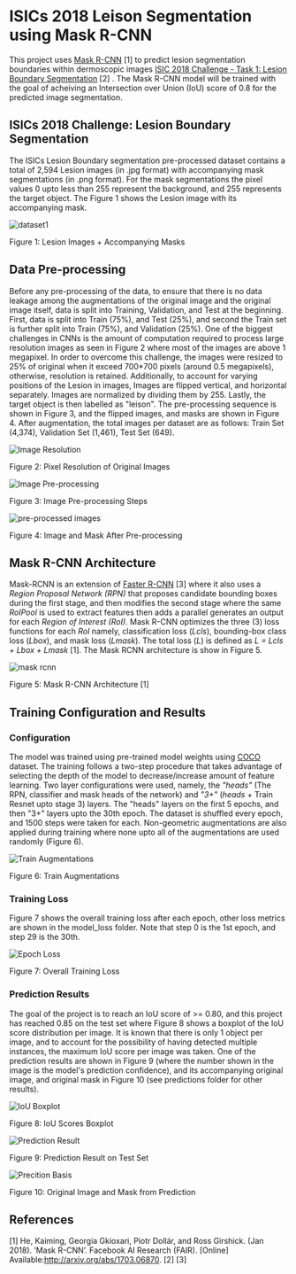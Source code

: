 # ISICs 2018 Leison Segmentation using Mask R-CNN

This project uses [Mask R-CNN](https://arxiv.org/abs/1703.06870) [1] to predict lesion segmentation boundaries within dermoscopic images [ISIC 2018 Challenge - Task 1: Lesion Boundary Segmentation](https://challenge.isic-archive.com/landing/2018/45/) [2] . The Mask R-CNN model will be trained with the goal of acheiving an Intersection over Union (IoU) score of 0.8 for the predicted image segmentation.

## ISICs 2018 Challenge: Lesion Boundary Segmentation
The ISICs Lesion Boundary segmentation pre-processed dataset contains a total of 2,594 Lesion images (in .jpg format) with accompanying mask segmentations (in .png format). For the mask segmentations the pixel values 0 upto less than 255 represent the background, and 255 represents the target object. The Figure 1 shows the Lesion image with its accompanying mask.

![dataset1](https://github.com/christianburbon/isic_maskrcnn_copy/blob/master/visualize_dataset/imgmask_1.png)

Figure 1: Lesion Images + Accompanying Masks

## Data Pre-processing
Before any pre-processing of the data, to ensure that there is no data leakage among the augmentations of the original image and the original image itself, data is split into Training, Validation, and Test at the beginning. First, data is split into Train (75%), and Test (25%), and second the Train set is further split into Train (75%), and Validation (25%).
One of the biggest challenges in CNNs is the amount of computation required to process large resolution images as seen in Figure 2 where most of the images are above 1 megapixel. In order to overcome this challenge, the images were resized to 25% of original when it exceed 700*700 pixels (around 0.5 megapixels), otherwise, resolution is retained. Additionally, to account for varying positions of the Lesion in images, Images are flipped vertical, and horizontal separately. Images are normalized by dividing them by 255. Lastly, the target object is then labelled as "leison". The pre-processing sequence is shown in Figure 3, and the flipped images, and masks are shown in Figure 4. After augmentation, the total images per dataset are as follows: Train Set (4,374), Validation Set (1,461), Test Set (649).

![Image Resolution](https://github.com/christianburbon/isic_maskrcnn_copy/blob/master/other_images/resolution_distribution.png)

Figure 2: Pixel Resolution of Original Images


![Image Pre-processing](https://github.com/christianburbon/lettuce_annotation/blob/master/other_images/pre-processing.jpg)

Figure 3: Image Pre-processing Steps


![pre-processed images](https://github.com/christianburbon/isic_maskrcnn_copy/blob/master/pre_processing.png)

Figure 4: Image and Mask After Pre-processing


## Mask R-CNN Architecture

Mask-RCNN is an extension of [Faster R-CNN](https://proceedings.neurips.cc/paper/2015/file/14bfa6bb14875e45bba028a21ed38046-Paper.pdf) [3] where it also uses a _Region Proposal Network (RPN)_ that proposes candidate bounding boxes during the first stage, and then modifies the second stage where the same _RoIPool_ is used to extract features then adds a parallel generates an output for each _Region of Interest (RoI)_. Mask R-CNN optimizes the three (3) loss functions for each _RoI_ namely, classification loss (_Lcls_), bounding-box class loss (_Lbox_), and mask loss (_Lmask_). The total loss (_L_) is defined as _L = Lcls + Lbox + Lmask_ [1]. The Mask RCNN architecture is show in Figure 5.

![mask rcnn](https://github.com/christianburbon/isic_maskrcnn_copy/blob/master/other_images/mask_rcnn%20architecture.png)

Figure 5: Mask R-CNN Architecture [1]


## Training Configuration and Results
### Configuration
The model was trained using pre-trained model weights using [COCO](https://cocodataset.org) dataset. The training follows a two-step procedure that takes advantage of selecting the depth of the model to decrease/increase amount of feature learning. Two layer configurations were used, namely, the _"heads"_ (The RPN, classifier and mask heads of the network) and _"3+"_ (_heads_ + Train Resnet upto stage 3) layers. The "heads" layers on the first 5 epochs, and then "3+" layers upto the 30th epoch. The dataset is shuffled every epoch, and 1500 steps were taken for each. Non-geometric augmentations are also applied during training where none upto all of the augmentations are used randomly (Figure 6).

![Train Augmentations](https://github.com/christianburbon/isic_maskrcnn_copy/blob/master/other_images/training_augmentations.png)

Figure 6: Train Augmentations


### Training Loss
Figure 7 shows the overall training loss after each epoch, other loss metrics are shown in the model_loss folder. Note that step 0 is the 1st epoch, and step 29 is the 30th.

![Epoch Loss](https://github.com/christianburbon/isic_maskrcnn_copy/blob/master/model_loss/epoch_loss.png)

Figure 7: Overall Training Loss


### Prediction Results
The goal of the project is to reach an IoU score of >= 0.80, and this project has reached 0.85 on the test set where Figure 8 shows a boxplot of the IoU score distribution per image. It is known that there is only 1 object per image, and to account for the possibility of having detected multiple instances, the maximum IoU score per image was taken. One of the prediction results are shown in Figure 9 (where the number shown in the image is the model's prediction confidence), and its accompanying original image, and original mask in Figure 10 (see predictions folder for other results).

![IoU Boxplot](https://github.com/christianburbon/isic_maskrcnn_copy/blob/master/predictions/boxplot_ious.png)

Figure 8: IoU Scores Boxplot


![Prediction Result](https://github.com/christianburbon/isic_maskrcnn_copy/blob/master/predictions/predictions_2.png)

Figure 9: Prediction Result on Test Set

![Precition Basis](https://github.com/christianburbon/isic_maskrcnn_copy/blob/master/predictions/gt_2.png)

Figure 10: Original Image and Mask from Prediction


## References
[1] He, Kaiming, Georgia Gkioxari, Piotr Dollár, and Ross Girshick. (Jan 2018). ‘Mask R-CNN’. Facebook AI Research (FAIR). [Online] Available:http://arxiv.org/abs/1703.06870.
[2] 
[3] 
